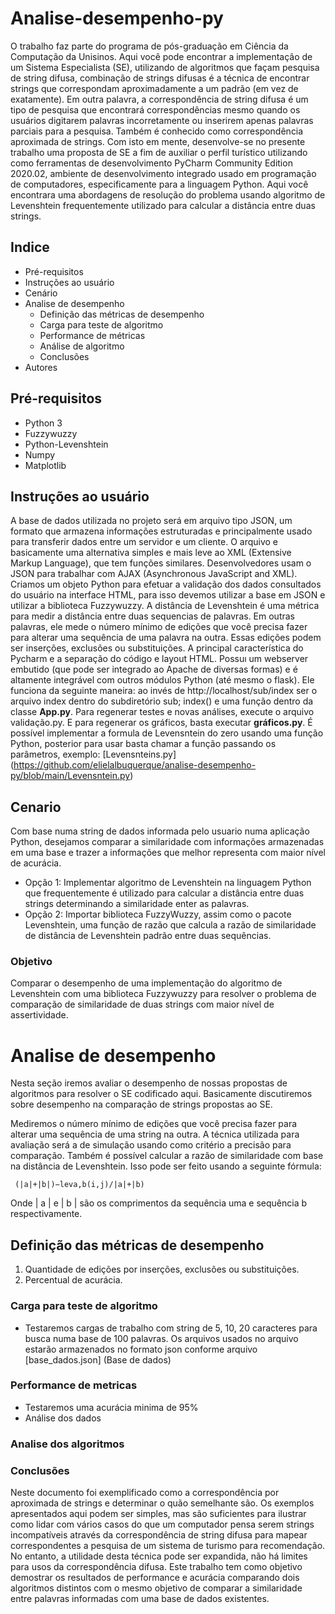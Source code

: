 # Analise-desempenho-py
O trabalho faz parte do programa de pós-graduação em Ciência da Computação da Unisinos. Aqui você pode encontrar a implementação de um Sistema Especialista (SE), utilizando de algoritmos que façam pesquisa de string difusa, combinação de strings difusas é a técnica de encontrar strings que correspondam aproximadamente a um padrão (em vez de exatamente). Em outra palavra, a correspondência de string difusa é um tipo de pesquisa que encontrará correspondências mesmo quando os usuários digitarem palavras incorretamente ou inserirem apenas palavras parciais para a pesquisa. Também é conhecido como correspondência aproximada de strings. Com isto em mente, desenvolve-se no presente trabalho uma proposta de SE a fim de auxiliar o perfil turístico utilizando como ferramentas de desenvolvimento PyCharm Community Edition 2020.02, ambiente de desenvolvimento integrado usado em programação de computadores, especificamente para a linguagem Python. Aqui você encontrara uma abordagens de resolução do problema usando algoritmo de Levenshtein frequentemente utilizado para calcular a distância entre duas strings.

## Indice
- Pré-requisitos
- Instruções ao usuário
- Cenário
- Analise de desempenho
  - Definição das métricas de desempenho
  - Carga para teste de algoritmo 
  - Performance de métricas
  - Análise de algoritmo
  - Conclusões
- Autores

## Pré-requisitos
   - Python 3
   - Fuzzywuzzy
   - Python-Levenshtein
   - Numpy
   - Matplotlib

## Instruções ao usuário
A base de dados utilizada no projeto será em arquivo tipo JSON, um formato que armazena informações estruturadas e principalmente usado para transferir dados entre um servidor e um cliente. O arquivo e basicamente uma alternativa simples e mais leve ao XML (Extensive Markup Language), que tem funções similares. Desenvolvedores usam o JSON para trabalhar com AJAX (Asynchronous JavaScript and XML). Criamos um objeto Python para efetuar a validação dos dados consultados do usuário na interface HTML, para isso devemos utilizar a base em JSON e utilizar a biblioteca Fuzzywuzzy. A distância de Levenshtein é uma métrica para medir a distância entre duas sequencias de palavras. Em outras palavras, ele mede o número mínimo de edições que você precisa fazer para alterar uma sequência de uma palavra na outra. Essas edições podem ser inserções, exclusões ou substituições.  A principal característica do Pycharm e a separação do código e layout HTML. Possuı um webserver embutido (que pode ser integrado ao Apache de diversas formas) e é altamente integrável com outros módulos Python (até mesmo o flask). Ele funciona da seguinte maneira: ao invés de http://localhost/sub/index ser o arquivo index dentro do subdiretório sub; index() e uma função dentro da classe **App.py**. Para regenerar testes e novas análises, execute o arquivo validação.py. E para regenerar os gráficos, basta executar **gráficos.py**. É possível implementar a formula de Levensntein do zero usando uma função Python, posterior para usar basta chamar a função passando os parâmetros, exemplo: [Levensnteins.py] (https://github.com/elielalbuquerque/analise-desempenho-py/blob/main/Levensntein.py)

## Cenario
Com base numa string de dados informada pelo usuario numa aplicação Python, desejamos comparar a similaridade com informações armazenadas em uma base e trazer a informações que melhor representa com maior nível de acurácia.
  - Opção 1: Implementar algoritmo de Levenshtein na linguagem Python que frequentemente é utilizado para calcular a distância entre duas strings determinando a similaridade enter as palavras.
  - Opção 2: Importar biblioteca FuzzyWuzzy, assim como o pacote Levenshtein, uma função de razão que calcula a razão de similaridade de distância de Levenshtein padrão entre duas sequências.

### Objetivo
Comparar o desempenho de uma implementação do algoritmo de Levenshtein com uma biblioteca Fuzzywuzzy para resolver o problema de comparação de similaridade de duas strings com maior nível de assertividade.
  
# Analise de desempenho
Nesta seção iremos avaliar o desempenho de nossas propostas de algoritmos para resolver o SE codificado aqui. Basicamente discutiremos sobre desempenho na comparação de strings propostas ao SE.

Mediremos o número mínimo de edições que você precisa fazer para alterar uma sequência de uma string na outra. A técnica utilizada para avaliação será a de simulação usando como critério a precisão para comparação.
Também é possível calcular a razão de similaridade com base na distância de Levenshtein. Isso pode ser feito usando a seguinte fórmula:
     
     (|a|+|b|)−leva,b(i,j)/|a|+|b)
     
Onde | a | e | b | são os comprimentos da sequência uma e sequência b respectivamente.

## Definição das métricas de desempenho
1. Quantidade de edições por inserções, exclusões ou substituições.
2. Percentual de acurácia.

### Carga para teste de algoritmo
- Testaremos cargas de trabalho com string de 5, 10, 20 caracteres para busca numa base de 100 palavras. 
Os arquivos usados no arquivo estarão armazenados no formato json conforme arquivo [base_dados.json] (Base de dados)

### Performance de metricas
- Testaremos uma acurácia minima de 95%
- Análise dos dados

### Analise dos algoritmos


### Conclusões
Neste documento foi exemplificado como a correspondência por aproximada de strings e determinar o quão semelhante são. Os exemplos apresentados aqui podem ser simples, mas são suficientes para ilustrar como lidar com vários casos do que um computador pensa serem strings incompatíveis através da correspondência de string difusa para mapear correspondentes a pesquisa de um sistema de turismo para recomendação. No entanto, a utilidade desta técnica pode ser expandida, não há limites para usos da correspondência difusa. Este trabalho tem como objetivo demostrar os resultados de performance e acurácia comparando dois algoritmos distintos com o mesmo objetivo de comparar a similaridade entre palavras informadas com uma base de dados existentes.
